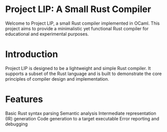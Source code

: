 # Project LIP: A Small Rust Compiler
Welcome to Project LIP, a small Rust compiler implemented in OCaml. This project aims to provide a minimalistic yet functional Rust compiler for educational and experimental purposes.

# Introduction
Project LIP is designed to be a lightweight and simple Rust compiler. It supports a subset of the Rust language and is built to demonstrate the core principles of compiler design and implementation.

# Features
Basic Rust syntax parsing
Semantic analysis
Intermediate representation (IR) generation
Code generation to a target executable
Error reporting and debugging
